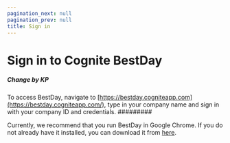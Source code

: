 ```yaml
---
pagination_next: null
pagination_prev: null
title: Sign in
---
```


# Sign in to Cognite BestDay
##### Change by KP  
To access BestDay, navigate to [https://bestday.cogniteapp.com](https://bestday.cogniteapp.com/), type in your company name and sign in with your company ID and credentials.
######### 

Currently, we recommend that you run BestDay in Google Chrome. If you do not already have it installed, you can download it from [here](https://www.google.com/chrome/b/).
